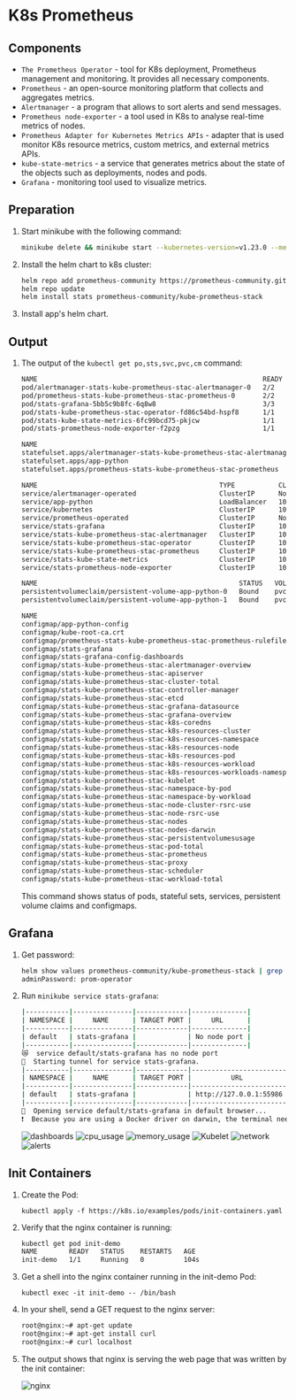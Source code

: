 # K8s Prometheus

## Components

- `The Prometheus Operator` - tool for K8s deployment, Prometheus management and monitoring. It provides all necessary components.
- `Prometheus` - an open-source monitoring platform that collects and aggregates metrics.
- `Alertmanager` - a program that allows to sort alerts and send messages.
- `Prometheus node-exporter` - a tool used in K8s to analyse real-time metrics of nodes.
- `Prometheus Adapter for Kubernetes Metrics APIs` - adapter that is used monitor K8s resource metrics, custom metrics, and external metrics APIs.
- `kube-state-metrics` -  a service that generates metrics about the state of the objects such as deployments, nodes and pods.
- `Grafana` -  monitoring tool used to visualize metrics.

## Preparation

1. Start minikube with the following command:

    ```sh
    minikube delete && minikube start --kubernetes-version=v1.23.0 --memory=2g --bootstrapper=kubeadm --extra-config=kubelet.authentication-token-webhook=true --extra-config=kubelet.authorization-mode=Webhook --extra-config=scheduler.bind-address=0.0.0.0 --extra-config=controller-manager.bind-address=0.0.0.0
    ```

1. Install the helm chart to k8s cluster:

    ```sh
    helm repo add prometheus-community https://prometheus-community.github.io/helm-charts
    helm repo update
    helm install stats prometheus-community/kube-prometheus-stack
    ```

1. Install app's helm chart.

## Output

1. The output of the `kubectl get po,sts,svc,pvc,cm` command:

    ```sh
    NAME                                                         READY   STATUS    RESTARTS      AGE
    pod/alertmanager-stats-kube-prometheus-stac-alertmanager-0   2/2     Running   1 (20m ago)   20m
    pod/prometheus-stats-kube-prometheus-stac-prometheus-0       2/2     Running   0             20m
    pod/stats-grafana-5bb5c9b8fc-6q8w8                           3/3     Running   0             21m
    pod/stats-kube-prometheus-stac-operator-fd86c54bd-hspf8      1/1     Running   0             21m
    pod/stats-kube-state-metrics-6fc99bcd75-pkjcw                1/1     Running   0             21m
    pod/stats-prometheus-node-exporter-f2pzg                     1/1     Running   0             21m

    NAME                                                                    READY   AGE
    statefulset.apps/alertmanager-stats-kube-prometheus-stac-alertmanager   1/1     20m
    statefulset.apps/app-python                                             0/2     5s
    statefulset.apps/prometheus-stats-kube-prometheus-stac-prometheus       1/1     20m

    NAME                                              TYPE           CLUSTER-IP       EXTERNAL-IP   PORT(S)                      AGE
    service/alertmanager-operated                     ClusterIP      None             <none>        9093/TCP,9094/TCP,9094/UDP   20m
    service/app-python                                LoadBalancer   10.98.173.144    <pending>     80:31042/TCP                 5s
    service/kubernetes                                ClusterIP      10.96.0.1        <none>        443/TCP                      124m
    service/prometheus-operated                       ClusterIP      None             <none>        9090/TCP                     20m
    service/stats-grafana                             ClusterIP      10.98.138.116    <none>        80/TCP                       21m
    service/stats-kube-prometheus-stac-alertmanager   ClusterIP      10.108.101.71    <none>        9093/TCP                     21m
    service/stats-kube-prometheus-stac-operator       ClusterIP      10.104.130.17    <none>        443/TCP                      21m
    service/stats-kube-prometheus-stac-prometheus     ClusterIP      10.106.203.216   <none>        9090/TCP                     21m
    service/stats-kube-state-metrics                  ClusterIP      10.102.107.228   <none>        8080/TCP                     21m
    service/stats-prometheus-node-exporter            ClusterIP      10.103.175.86    <none>        9100/TCP                     21m

    NAME                                                   STATUS   VOLUME                                     CAPACITY   ACCESS MODES   STORAGECLASS   AGE
    persistentvolumeclaim/persistent-volume-app-python-0   Bound    pvc-741749d3-c85b-449b-87b1-f471c15fbc1d   64Mi       RWO            standard       27m
    persistentvolumeclaim/persistent-volume-app-python-1   Bound    pvc-a5de41fb-b6cf-4a41-9a90-d09ac4477807   64Mi       RWO            standard       27m

    NAME                                                                     DATA   AGE
    configmap/app-python-config                                              1      5s
    configmap/kube-root-ca.crt                                               1      124m
    configmap/prometheus-stats-kube-prometheus-stac-prometheus-rulefiles-0   29     20m
    configmap/stats-grafana                                                  1      21m
    configmap/stats-grafana-config-dashboards                                1      21m
    configmap/stats-kube-prometheus-stac-alertmanager-overview               1      21m
    configmap/stats-kube-prometheus-stac-apiserver                           1      21m
    configmap/stats-kube-prometheus-stac-cluster-total                       1      21m
    configmap/stats-kube-prometheus-stac-controller-manager                  1      21m
    configmap/stats-kube-prometheus-stac-etcd                                1      21m
    configmap/stats-kube-prometheus-stac-grafana-datasource                  1      21m
    configmap/stats-kube-prometheus-stac-grafana-overview                    1      21m
    configmap/stats-kube-prometheus-stac-k8s-coredns                         1      21m
    configmap/stats-kube-prometheus-stac-k8s-resources-cluster               1      21m
    configmap/stats-kube-prometheus-stac-k8s-resources-namespace             1      21m
    configmap/stats-kube-prometheus-stac-k8s-resources-node                  1      21m
    configmap/stats-kube-prometheus-stac-k8s-resources-pod                   1      21m
    configmap/stats-kube-prometheus-stac-k8s-resources-workload              1      21m
    configmap/stats-kube-prometheus-stac-k8s-resources-workloads-namespace   1      21m
    configmap/stats-kube-prometheus-stac-kubelet                             1      21m
    configmap/stats-kube-prometheus-stac-namespace-by-pod                    1      21m
    configmap/stats-kube-prometheus-stac-namespace-by-workload               1      21m
    configmap/stats-kube-prometheus-stac-node-cluster-rsrc-use               1      21m
    configmap/stats-kube-prometheus-stac-node-rsrc-use                       1      21m
    configmap/stats-kube-prometheus-stac-nodes                               1      21m
    configmap/stats-kube-prometheus-stac-nodes-darwin                        1      21m
    configmap/stats-kube-prometheus-stac-persistentvolumesusage              1      21m
    configmap/stats-kube-prometheus-stac-pod-total                           1      21m
    configmap/stats-kube-prometheus-stac-prometheus                          1      21m
    configmap/stats-kube-prometheus-stac-proxy                               1      21m
    configmap/stats-kube-prometheus-stac-scheduler                           1      21m
    configmap/stats-kube-prometheus-stac-workload-total                      1      21m
    ```

    This command shows status of pods, stateful sets, services, persistent volume claims and configmaps.

## Grafana

1. Get password:

    ```sh
    helm show values prometheus-community/kube-prometheus-stack | grep  adminPassword
    adminPassword: prom-operator
    ```

1. Run `minikube service stats-grafana`:

    ```sh
    |-----------|---------------|-------------|--------------|
    | NAMESPACE |     NAME      | TARGET PORT |     URL      |
    |-----------|---------------|-------------|--------------|
    | default   | stats-grafana |             | No node port |
    |-----------|---------------|-------------|--------------|
    😿  service default/stats-grafana has no node port
    🏃  Starting tunnel for service stats-grafana.
    |-----------|---------------|-------------|------------------------|
    | NAMESPACE |     NAME      | TARGET PORT |          URL           |
    |-----------|---------------|-------------|------------------------|
    | default   | stats-grafana |             | http://127.0.0.1:55986 |
    |-----------|---------------|-------------|------------------------|
    🎉  Opening service default/stats-grafana in default browser...
    ❗  Because you are using a Docker driver on darwin, the terminal needs to be open to run it.
    ```

    ![dashboards](images/dashboards.png)
    ![cpu_usage](images/cpu_usage.png)
    ![memory_usage](images/memory_usage.png)
    ![Kubelet](images/Kubelet.png)
    ![network](images/network.png)
    ![alerts](images/alerts.png)

## Init Containers

1. Create the Pod:

    `kubectl apply -f https://k8s.io/examples/pods/init-containers.yaml`

1. Verify that the nginx container is running:

    ```sh
    kubectl get pod init-demo
    NAME        READY   STATUS    RESTARTS   AGE
    init-demo   1/1     Running   0          104s
    ```

1. Get a shell into the nginx container running in the init-demo Pod:

    `kubectl exec -it init-demo -- /bin/bash`

1. In your shell, send a GET request to the nginx server:

    ```sh
    root@nginx:~# apt-get update
    root@nginx:~# apt-get install curl
    root@nginx:~# curl localhost
    ```

1. The output shows that nginx is serving the web page that was written by the init container:

    ![nginx](images/nginx.png)
